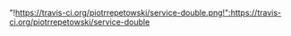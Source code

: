 "!https://travis-ci.org/piotrrepetowski/service-double.png!":https://travis-ci.org/piotrrepetowski/service-double
